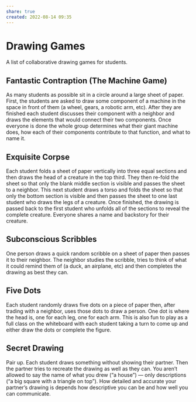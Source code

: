 ```yaml
---  
share: true  
created: 2022-08-14 09:35  
---  
```

  
# Drawing Games  
  
A list of collaborative drawing games for students.   
  
## Fantastic Contraption (The Machine Game)  
As many students as possible sit in a circle around a large sheet of paper. First, the students are asked to draw some component of a machine in the space in front of them (a wheel, gears, a robotic arm, etc). After they are finished each student discusses their component with a neighbor and draws the elements that would connect their two components. Once everyone is done the whole group determines what their giant machine does, how each of their components contribute to that function, and what to name it.  
  
## Exquisite Corpse  
Each student folds a sheet of paper vertically into three equal sections and then draws the head of a creature in the top third. They then re-fold the sheet so that only the blank middle section is visible and passes the sheet to a neighbor. This next student draws a torso and folds the sheet so that only the bottom section is visible and then passes the sheet to one last student who draws the legs of a creature. Once finished, the drawing is passed back to the first student who unfolds all of the sections to reveal the complete creature. Everyone shares a name and backstory for their creature.  
  
## Subconscious Scribbles  
One person draws a quick random scribble on a sheet of paper then passes it to their neighbor. The neighbor studies the scribble, tries to think of what it could remind them of (a duck, an airplane, etc) and then completes the drawing as best they can.  
  
## Five Dots  
Each student randomly draws five dots on a piece of paper then, after trading with a neighbor, uses those dots to draw a person. One dot is where the head is, one for each leg, one for each arm. This is also fun to play as a full class on the whiteboard with each student taking a turn to come up and either draw the dots or complete the figure.  
  
## Secret Drawing  
Pair up. Each student draws something without showing their partner. Then the partner tries to recreate the drawing as well as they can. You aren’t allowed to say the name of what you drew (“a house”) — only descriptions (“a big square with a triangle on top”). How detailed and accurate your partner’s drawing is depends how descriptive you can be and how well you can communicate.